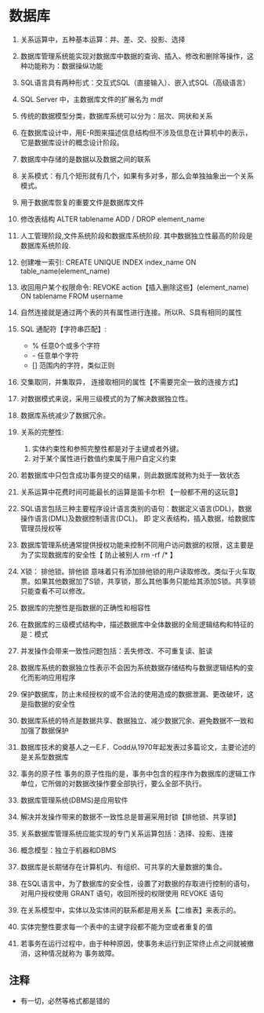 # 数据库

1. 关系运算中，五种基本运算：并、差、交、投影、选择

2. 数据库管理系统能实现对数据库中数据的查询、插入、修改和删除等操作，这种功能称为：数据操纵功能

3. SQL语言具有两种形式：交互式SQL（直接输入）、嵌入式SQL（高级语言）

4. SQL Server 中，主数据库文件的扩展名为 mdf

5. 传统的数据模型分类，数据库系统可以分为：层次、网状和关系

6. 在数据库设计中，用E-R图来描述信息结构但不涉及信息在计算机中的表示，它是数据库设计的概念设计阶段。

7. 数据库中存储的是数据以及数据之间的联系

8. 关系模式：有几个矩形就有几个，如果有多对多，那么会单独抽象出一个关系模式。

9. 用于数据库恢复的重要文件是数据库文件

10. 修改表结构 ALTER tablename ADD / DROP element_name

11. 人工管理阶段,文件系统阶段和数据库系统阶段. 其中数据独立性最高的阶段是 数据库系统阶段.

12. 创建唯一索引: CREATE UNIQUE INDEX index_name ON table_name(element_name)

13. 收回用户某个权限命令: REVOKE action【插入删除这些】(element_name) ON tablename FROM username

14. 自然连接就是通过两个表的共有属性进行连接。所以R、S具有相同的属性

15. SQL 通配符【字符串匹配】:
    * % 任意0个或多个字符
    * \- 任意单个字符
    * [] 范围内的字符，类似正则

16. 交集取同，并集取异， 连接取相同的属性【不需要完全一致的连接方式】

17. 对数据模式来说，采用三级模式的为了解决数据独立性。

18. 数据库系统减少了数据冗余。

19. 关系的完整性:
    1. 实体约束性和参照完整性都是对于主键或者外键。
    2. 对于某个属性进行数值约束属于用户自定义约束

20. 若数据库中只包含成功事务提交的结果，则此数据库就称为处于一致状态

21. 关系运算中花费时间可能最长的运算是笛卡尔积 【一般都不用的这玩意】

22. SQL语言包括三种主要程序设计语言类别的语句：数据定义语言(DDL)，数据操作语言(DML)及数据控制语言(DCL)。 即 定义表结构，插入数据，给数据库管理员授权等

23. 数据库管理系统通常提供授权功能来控制不同用户访问数据的权限，这主要是为了实现数据库的安全性【 防止被别人 rm -rf /* 】

24. X锁： 排他锁。排他锁 意味着只有添加排他锁的用户读取修改。类似于火车取票。如果其他数据加了S锁，共享锁，那么其他事务只能给其添加S锁。共享锁只能查看不可以修改。

25. 数据库的完整性是指数据的正确性和相容性

26. 在数据库的三级模式结构中，描述数据库中全体数据的全局逻辑结构和特征的是：模式

27. 并发操作会带来一致性问题包括：丢失修改、不可重复读、脏读

28. 数据库系统的数据独立性表示不会因为系统数据存储结构与数据逻辑结构的变化而影响应用程序

29. 保护数据库，防止未经授权的或不合法的使用造成的数据泄漏、更改破坏，这是指数据的安全性

30. 数据库系统的特点是数据共享、数据独立、减少数据冗余、避免数据不一致和加强了数据保护

31. 数据库技术的奠基人之一E.F．Codd从1970年起发表过多篇论文，主要论述的是关系型数据库

32. 事务的原子性 事务的原子性指的是，事务中包含的程序作为数据库的逻辑工作单位，它所做的对数据改操作要全部执行，要么全部不执行。

33. 数据库管理系统(DBMS)是应用软件

34. 解决并发操作带来的数据不一致性总是普遍采用封锁【排他锁、共享锁】

35. 关系数据库管理系统应能实现的专门关系运算包括：选择、投影、连接

36. 概念模型：独立于机器和DBMS

37. 数据库是长期储存在计算机内、有组织、可共享的大量数据的集合。

38. 在SQL语言中，为了数据库的安全性，设置了对数据的存取进行控制的语句，对用户授权使用 GRANT 语句，收回所授的权限使用 REVOKE 语句

39. 在关系模型中，实体以及实体间的联系都是用关系【二维表】来表示的。

40. 实体完整性要求每一个表中的主键字段都不能为空或者重复的值

41. 若事务在运行过程中，由于种种原因，使事务未运行到正常终止点之间就被撤消，这种情况就称为 事务故障。

## 注释

* 有一切，必然等格式都是错的
